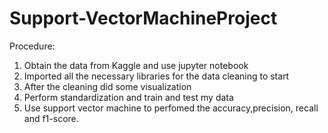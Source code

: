 # Support-VectorMachineProject
Procedure:
1. Obtain the data from Kaggle and use jupyter notebook
2. Imported all the necessary libraries for the data cleaning to start
3. After the cleaning did some visualization
4. Perform standardization and train and test my data
5. Use support vector machine to perfomed the accuracy,precision, recall and f1-score.
   
